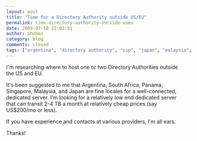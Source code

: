 ```yaml
---
layout: post
title: "Time for a Directory Authority outside US/EU"
permalink: time-directory-authority-outside-useu
date: 2009-07-10 22:03:51
author: phobos
category: blog
comments: closed
tags: ["argentina", "directory authority", "isp", "japan", "malaysia", "panama", "singapore", "south africa"]
---
```


I'm researching where to host one or two Directory Authorities outside  
 the US and EU.

It's been suggested to me that Argentina, South Africa, Panama,  
 Singapore, Malaysia, and Japan are fine locales for a well-connected,  
 dedicated server. I'm looking for a relatively low end dedicated server  
 that can transit 2-4 TB a month at relatively cheap prices (say  
 US$200/mo or less).

If you have experience and contacts at various providers, I'm all ears.

Thanks!
